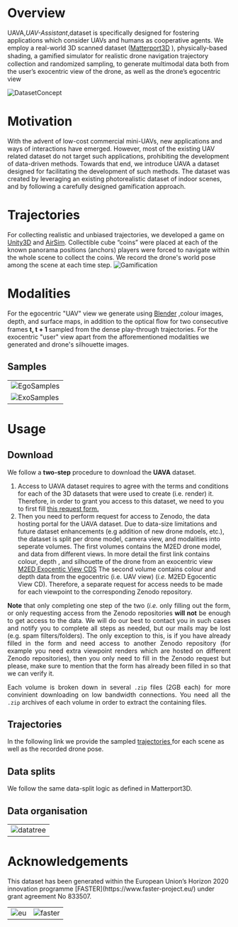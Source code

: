 <h1 id="overview">Overview</h1>
 UAVA,<i>UAV-Assistant</i>,dataset is specifically designed for fostering applications which consider UAVs and humans as cooperative agents. We employ a real-world 3D scanned dataset (<a href="https://niessner.github.io/Matterport/">Matterport3D</a>
), physically-based shading, a gamiﬁed simulator for realistic drone navigation trajectory collection and randomized sampling, to generate multimodal data both from the user’s exocentric view of the drone, as well as the drone’s egocentric view
 <p>
 <img src="./assets/images/dataset_concept.png" alt="DatasetConcept">
 </p>

 <h1 id="motivation">Motivation</h1>
With the advent of low-cost commercial mini-UAVs, new applications and ways of interactions have emerged.
However, most of the existing UAV related dataset do not target such applications, prohibiting the development of data-driven methods.
Towards that end, we introduce UAVA a dataset designed for facilitating the development of such methods.
The dataset was created by leveraging an existing photorealistic dataset of indoor scenes, and by following a carefully designed gamification approach.

<h1>Trajectories</h1>
For collecting realistic and unbiased trajectories, we developed a game on <a href="https://unity.com/">Unity3D</a> and <a href="https://microsoft.github.io/AirSim/">AirSim</a>.
Collectible cube “coins” were placed at each of the known panorama positions (anchors) players were forced to navigate within the whole scene to collect the coins.
We record the drone's world pose among the scene at each time step.

<img src="./assets/videos/Unity_game.gif" alt="Gamification">


<h1> Modalities </h1>
For the egocentric "UAV" view we generate using <a href="https://www.blender.org/">Blender</a> ,colour images, depth, and surface maps, in addition to the optical ﬂow for two consecutive frames <b>t, t + 1 </b> sampled from the dense play-through trajectories.
For the exocentric "user" view apart from the afforementioned modalities we generated and drone's silhouette images.
<h2> Samples </h2>
<table>
<tr>
<td>
<img src="./assets/images/EgoSamples.png" alt="EgoSamples">
</td>
</tr>
<tr>
<td>
<img src="./assets/images/ExoSamples.png" alt="ExoSamples">
</td>
</tr>
</table>

 <h1> Usage </h1>

 <h2> Download </h2>
<p>We follow a <b>two-step</b> procedure to download the <b>UAVA</b> dataset.</p>

<p style="text-align: justify;">
<ol>
  <li>
    Access to UAVA dataset requires to agree with the terms and conditions for each of the 3D datasets that were used to create (i.e. render) it. Therefore, in order to grant you access to this dataset, we need to you to first fill <a href="https://forms.gle/uCAZutW8PGzR8Mhn9">this request form.</a>
  </li>
  <li>
    Then you need to perform request for access to Zenodo, the data hosting portal for the UAVA dataset. Due to data-size limitations and future dataset enhancements (e.g addition of new drone mdoels, etc.), the dataset is split per drone model, camera view, and modalities into seperate volumes.
    The first volumes contains the M2ED drone model, and  data from different views.
    In more detail the first link contains colour, depth , and silhouette of the drone from an exocentric view <a href="https://zenodo.org/record/3994337#.Xz_ruzVoSUk">M2ED Exocentic View CDS</a>
    The second volume contains colour and depth data from the egocentric (i.e. UAV view)
     <a href="https://zenodo.org/record/3994461#.Xz_qSjVoSUk"></a> (<i>i.e.</i> M2ED Egocentic View CD).
    Therefore, a separate request for access needs to be made for each viewpoint to the corresponding Zenodo repository.
  </li>
</ol>
</p>
<p style="text-align: justify;">
  <b>Note</b> that only completing one step of the two (<i>i.e.</i> only filling out the form, or only requesting access from the Zenodo repositories <b>will not</b> be enough to get access to the data. We will do our best to contact you in such cases and notify you to complete all steps as needed, but our mails may be lost (e.g. spam filters/folders). 
  The only exception to this, is if you have already filled in the form and need access to another Zenodo repository (for example you need extra viewpoint renders which are hosted on different Zenodo repositories), then you only need to fill in the Zenodo request but please, make sure to mention that the form has already been filled in so that we can verify it.
</p>

<p style="text-align: justify;">
Each volume is broken down in several <code>.zip</code> files (2GB each) for more convinient downloading on low bandwidth connections. You need all the <code>.zip</code> archives of each volume in order to extract the containing files.
</p>

 <h2> Trajectories </h2>
 In the following link we provide the sampled <a href="./trajectories/trajectories.zip" download>
  trajectories
</a> for each scene as well as the recorded drone pose.

 <h2> Data splits </h2>
 We follow the same data-split logic as defined in Matterport3D.

<h2> Data organisation</h2>
<table>
<tr>
<td>
<img src="./assets/images/organisation.png" alt="datatree">
</td>
</tr>
</table>
 <h1> Acknowledgements </h1>
 This dataset has been generated within the European Union’s Horizon 2020 innovation programme [FASTER](https://www.faster-project.eu/) under grant agreement No 833507.

 <table>
<tr>
<td>
<img src="./assets/images/eu.png" alt="eu">
</td>
<td>
<img src="./assets/images/faster.png" alt="faster">
</td>
</tr>
</table>
